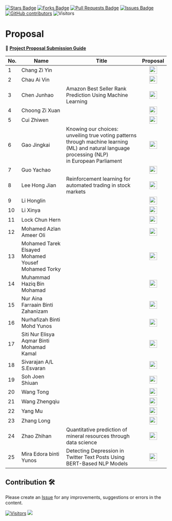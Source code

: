 <a href="https://github.com/drshahizan/research-design/stargazers"><img src="https://img.shields.io/github/stars/drshahizan/research-design" alt="Stars Badge"/></a>
<a href="https://github.com/drshahizan/research-design/network/members"><img src="https://img.shields.io/github/forks/drshahizan/research-design" alt="Forks Badge"/></a>
<a href="https://github.com/drshahizan/research-design/pulls"><img src="https://img.shields.io/github/issues-pr/drshahizan/research-design" alt="Pull Requests Badge"/></a>
<a href="https://github.com/drshahizan/research-design"><img src="https://img.shields.io/github/issues/drshahizan/research-design" alt="Issues Badge"/></a>
<a href="https://github.com/drshahizan/research-design/graphs/contributors"><img alt="GitHub contributors" src="https://img.shields.io/github/contributors/drshahizan/research-design?color=2b9348"></a>
![Visitors](https://api.visitorbadge.io/api/visitors?path=https%3A%2F%2Fgithub.com%2Fdrshahizan%2BDM&labelColor=%23d9e3f0&countColor=%23697689&style=flat)

# Proposal

📌 [**Project Proposal Submission Guide**](instruction.md)

| No. | Name                                     | Title | Proposal |
|-----|------------------------------------------|-----------| :-----------:|
| 1 | Chang Zi Yin | |<a href="file/ziyiinn"><img src="../../images/portfolio.png" width="24px" height="24px"></a> |
| 2 | Chau Ai Vin | |<a href="file/chauaivin"><img src="../../images/portfolio.png" width="24px" height="24px"></a> |
| 3 | Chen Junhao | Amazon Best Seller Rank Prediction Using Machine Learning |<a href="file/HideInInk312"><img src="../../images/portfolio.png" width="24px" height="24px"></a> |
| 4 | Choong Zi Xuan | |<a href="file/ZXChoong"><img src="../../images/portfolio.png" width="24px" height="24px"></a> |
| 5 | Cui Zhiwen | |<a href="file/ROSSscience"><img src="../../images/portfolio.png" width="24px" height="24px"></a> |
| 6 | Gao Jingkai | Knowing our choices: unveiling true voting patterns through machine learning (ML) and natural language processing (NLP) in European Parliament |<a href="file/Dis-Tant"><img src="../../images/portfolio.png" width="24px" height="24px"></a> |
| 7 | Guo Yachao | |<a href="file/MCS241039"><img src="../../images/portfolio.png" width="24px" height="24px"></a> |
| 8 | Lee Hong Jian | Reinforcement learning for automated trading in stock markets |<a href="file/ZeolatJian"><img src="../../images/portfolio.png" width="24px" height="24px"></a> |
| 9 | Li Honglin | |<a href="file/lihonglin007"><img src="../../images/portfolio.png" width="24px" height="24px"></a> |
| 10 | Li Xinya | |<a href="file/LIXINYA02"><img src="../../images/portfolio.png" width="24px" height="24px"></a> |
| 11 | Lock Chun Hern | |<a href="file/henrylock"><img src="../../images/portfolio.png" width="24px" height="24px"></a> |
| 12 | Mohamed Azlan Ameer Oli | |<a href="file/lanazlan"><img src="../../images/portfolio.png" width="24px" height="24px"></a> |
| 13 | Mohamed Tarek Elsayed Mohamed Yousef Mohamed Torky | |<a href="file/mohamedtorky"><img src="../../images/portfolio.png" width="24px" height="24px"></a> |
| 14 | Muhammad Haziq Bin Mohamad | |<a href="file/Hzqmo"><img src="../../images/portfolio.png" width="24px" height="24px"></a> |
| 15 | Nur Aina Farraain Binti Zahanizam | |<a href="file/vicheolis"><img src="../../images/portfolio.png" width="24px" height="24px"></a> |
| 16 | Nurhafizah Binti Mohd Yunos | |<a href="file/nurhafizah99"><img src="../../images/portfolio.png" width="24px" height="24px"></a> |
| 17 | Siti Nur Elisya Aqmar Binti Mohamad Kamal | |<a href="file/elisyaqmarr"><img src="../../images/portfolio.png" width="24px" height="24px"></a> |
| 18 | Sivarajan A/L S.Esvaran | |<a href="file/C-VA17"><img src="../../images/portfolio.png" width="24px" height="24px"></a> |
| 19 | Soh Joen Shiuan | |<a href="file/edwardjacksonmy"><img src="../../images/portfolio.png" width="24px" height="24px"></a> |
| 20 | Wang Tong | |<a href="file/tong920"><img src="../../images/portfolio.png" width="24px" height="24px"></a> |
| 21 | Wang Zhengqiu | |<a href="file/zqwangutm"><img src="../../images/portfolio.png" width="24px" height="24px"></a> |
| 22 | Yang Mu | |<a href="file/Yang743"><img src="../../images/portfolio.png" width="24px" height="24px"></a> |
| 23 | Zhang Long | |<a href="file/DragonDateScience"><img src="../../images/portfolio.png" width="24px" height="24px"></a> |
| 24 | Zhao Zhihan | Quantitative prediction of mineral resources through data science |<a href="file/zzhhzz123"><img src="../../images/portfolio.png" width="24px" height="24px"></a> |
| 25 | Mira Edora binti Yunos| Detecting Depression in Twitter Text Posts Using BERT-Based NLP Models|<a href="file/MiraEl7"><img src="../../images/portfolio.png" width="24px" height="24px"></a> |

## Contribution 🛠️
Please create an [Issue](https://github.com/drshahizan/research-design/issues) for any improvements, suggestions or errors in the content.

[![Visitors](https://api.visitorbadge.io/api/visitors?path=https%3A%2F%2Fgithub.com%2Fdrshahizan&labelColor=%23697689&countColor=%23555555&style=plastic)](https://visitorbadge.io/status?path=https%3A%2F%2Fgithub.com%2Fdrshahizan)
![](https://hit.yhype.me/github/profile?user_id=81284918)

